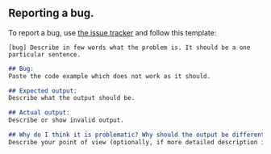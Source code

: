 ## Reporting a bug.

To report a bug, use [the issue tracker](https://github.com/pdGruby/cloupy/issues) and follow this template:

`[bug] Describe in few words what the problem is. It should be a one particular sentence.`

```markdown
## Bug:
Paste the code example which does not work as it should.

## Expected output:
Describe what the output should be.

## Actual output:
Describe or show invalid output.

## Why do I think it is problematic? Why should the output be different than it is?
Describe your point of view (optionally, if more detailed description is needed)
```

